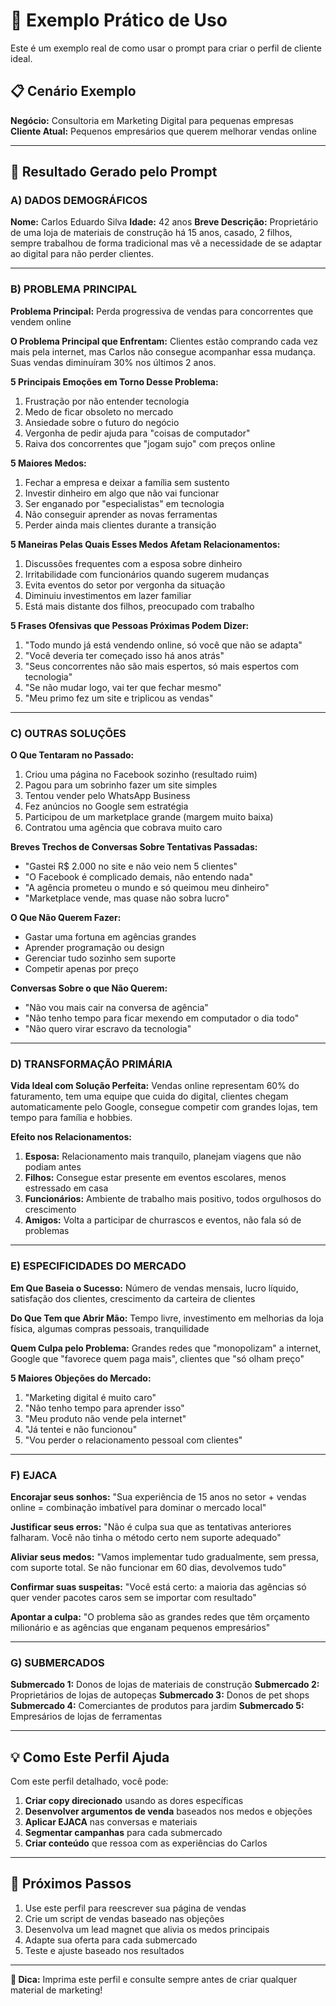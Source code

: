 # 📝 Exemplo Prático de Uso

Este é um exemplo real de como usar o prompt para criar o perfil de cliente ideal.

## 📋 Cenário Exemplo

**Negócio:** Consultoria em Marketing Digital para pequenas empresas
**Cliente Atual:** Pequenos empresários que querem melhorar vendas online

---

## 🎯 Resultado Gerado pelo Prompt

### A) DADOS DEMOGRÁFICOS

**Nome:** Carlos Eduardo Silva
**Idade:** 42 anos
**Breve Descrição:** Proprietário de uma loja de materiais de construção há 15 anos, casado, 2 filhos, sempre trabalhou de forma tradicional mas vê a necessidade de se adaptar ao digital para não perder clientes.

---

### B) PROBLEMA PRINCIPAL

**Problema Principal:** Perda progressiva de vendas para concorrentes que vendem online

**O Problema Principal que Enfrentam:** 
Clientes estão comprando cada vez mais pela internet, mas Carlos não consegue acompanhar essa mudança. Suas vendas diminuíram 30% nos últimos 2 anos.

**5 Principais Emoções em Torno Desse Problema:**
1. Frustração por não entender tecnologia
2. Medo de ficar obsoleto no mercado
3. Ansiedade sobre o futuro do negócio
4. Vergonha de pedir ajuda para "coisas de computador"
5. Raiva dos concorrentes que "jogam sujo" com preços online

**5 Maiores Medos:**
1. Fechar a empresa e deixar a família sem sustento
2. Investir dinheiro em algo que não vai funcionar
3. Ser enganado por "especialistas" em tecnologia
4. Não conseguir aprender as novas ferramentas
5. Perder ainda mais clientes durante a transição

**5 Maneiras Pelas Quais Esses Medos Afetam Relacionamentos:**
1. Discussões frequentes com a esposa sobre dinheiro
2. Irritabilidade com funcionários quando sugerem mudanças
3. Evita eventos do setor por vergonha da situação
4. Diminuiu investimentos em lazer familiar
5. Está mais distante dos filhos, preocupado com trabalho

**5 Frases Ofensivas que Pessoas Próximas Podem Dizer:**
1. "Todo mundo já está vendendo online, só você que não se adapta"
2. "Você deveria ter começado isso há anos atrás"
3. "Seus concorrentes não são mais espertos, só mais espertos com tecnologia"
4. "Se não mudar logo, vai ter que fechar mesmo"
5. "Meu primo fez um site e triplicou as vendas"

---

### C) OUTRAS SOLUÇÕES

**O Que Tentaram no Passado:**
1. Criou uma página no Facebook sozinho (resultado ruim)
2. Pagou para um sobrinho fazer um site simples
3. Tentou vender pelo WhatsApp Business
4. Fez anúncios no Google sem estratégia
5. Participou de um marketplace grande (margem muito baixa)
6. Contratou uma agência que cobrava muito caro

**Breves Trechos de Conversas Sobre Tentativas Passadas:**
- "Gastei R$ 2.000 no site e não veio nem 5 clientes"
- "O Facebook é complicado demais, não entendo nada"
- "A agência prometeu o mundo e só queimou meu dinheiro"
- "Marketplace vende, mas quase não sobra lucro"

**O Que Não Querem Fazer:**
- Gastar uma fortuna em agências grandes
- Aprender programação ou design
- Gerenciar tudo sozinho sem suporte
- Competir apenas por preço

**Conversas Sobre o que Não Querem:**
- "Não vou mais cair na conversa de agência"
- "Não tenho tempo para ficar mexendo em computador o dia todo"
- "Não quero virar escravo da tecnologia"

---

### D) TRANSFORMAÇÃO PRIMÁRIA

**Vida Ideal com Solução Perfeita:**
Vendas online representam 60% do faturamento, tem uma equipe que cuida do digital, clientes chegam automaticamente pelo Google, consegue competir com grandes lojas, tem tempo para família e hobbies.

**Efeito nos Relacionamentos:**
1. **Esposa:** Relacionamento mais tranquilo, planejam viagens que não podiam antes
2. **Filhos:** Consegue estar presente em eventos escolares, menos estressado em casa
3. **Funcionários:** Ambiente de trabalho mais positivo, todos orgulhosos do crescimento
4. **Amigos:** Volta a participar de churrascos e eventos, não fala só de problemas

---

### E) ESPECIFICIDADES DO MERCADO

**Em Que Baseia o Sucesso:** Número de vendas mensais, lucro líquido, satisfação dos clientes, crescimento da carteira de clientes

**Do Que Tem que Abrir Mão:** Tempo livre, investimento em melhorias da loja física, algumas compras pessoais, tranquilidade

**Quem Culpa pelo Problema:** Grandes redes que "monopolizam" a internet, Google que "favorece quem paga mais", clientes que "só olham preço"

**5 Maiores Objeções do Mercado:**
1. "Marketing digital é muito caro"
2. "Não tenho tempo para aprender isso"
3. "Meu produto não vende pela internet"
4. "Já tentei e não funcionou"
5. "Vou perder o relacionamento pessoal com clientes"

---

### F) EJACA

**Encorajar seus sonhos:** "Sua experiência de 15 anos no setor + vendas online = combinação imbatível para dominar o mercado local"

**Justificar seus erros:** "Não é culpa sua que as tentativas anteriores falharam. Você não tinha o método certo nem suporte adequado"

**Aliviar seus medos:** "Vamos implementar tudo gradualmente, sem pressa, com suporte total. Se não funcionar em 60 dias, devolvemos tudo"

**Confirmar suas suspeitas:** "Você está certo: a maioria das agências só quer vender pacotes caros sem se importar com resultado"

**Apontar a culpa:** "O problema são as grandes redes que têm orçamento milionário e as agências que enganam pequenos empresários"

---

### G) SUBMERCADOS

**Submercado 1:** Donos de lojas de materiais de construção
**Submercado 2:** Proprietários de lojas de autopeças
**Submercado 3:** Donos de pet shops
**Submercado 4:** Comerciantes de produtos para jardim
**Submercado 5:** Empresários de lojas de ferramentas

---

## 💡 Como Este Perfil Ajuda

Com este perfil detalhado, você pode:

1. **Criar copy direcionado** usando as dores específicas
2. **Desenvolver argumentos de venda** baseados nos medos e objeções
3. **Aplicar EJACA** nas conversas e materiais
4. **Segmentar campanhas** para cada submercado
5. **Criar conteúdo** que ressoa com as experiências do Carlos

---

## 🎯 Próximos Passos

1. Use este perfil para reescrever sua página de vendas
2. Crie um script de vendas baseado nas objeções
3. Desenvolva um lead magnet que alivia os medos principais
4. Adapte sua oferta para cada submercado
5. Teste e ajuste baseado nos resultados

---

**💎 Dica:** Imprima este perfil e consulte sempre antes de criar qualquer material de marketing!